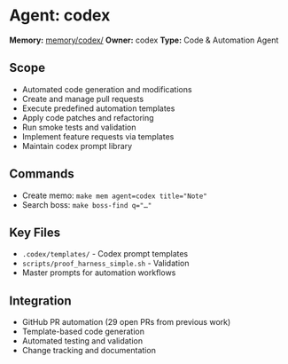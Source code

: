 # Agent: codex

**Memory:** [memory/codex/](../../memory/codex/)
**Owner:** codex
**Type:** Code & Automation Agent

## Scope
- Automated code generation and modifications
- Create and manage pull requests
- Execute predefined automation templates
- Apply code patches and refactoring
- Run smoke tests and validation
- Implement feature requests via templates
- Maintain codex prompt library

## Commands
- Create memo: `make mem agent=codex title="Note"`
- Search boss: `make boss-find q="…"`

## Key Files
- `.codex/templates/` - Codex prompt templates
- `scripts/proof_harness_simple.sh` - Validation
- Master prompts for automation workflows

## Integration
- GitHub PR automation (29 open PRs from previous work)
- Template-based code generation
- Automated testing and validation
- Change tracking and documentation
